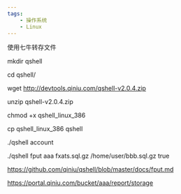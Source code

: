 ```yaml
---
tags:
    - 操作系统
    - Linux
---
```


使用七牛转存文件

mkdir qshell

 cd qshell/

wget http://devtools.qiniu.com/qshell-v2.0.4.zip

unzip qshell-v2.0.4.zip

 chmod +x qshell_linux_386

cp qshell_linux_386 qshell

./qshell account <ak>  <sk>

 ./qshell fput aaa fxats.sql.gz /home/user/bbb.sql.gz true



https://github.com/qiniu/qshell/blob/master/docs/fput.md





https://portal.qiniu.com/bucket/aaa/report/storage

